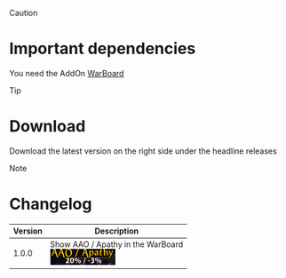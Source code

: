> [!CAUTION]
> # Important dependencies
> You need the AddOn [WarBoard](https://tools.idrinth.de/addons/warboard/)

> [!TIP]
> # Download
> Download the latest version on the right side under the headline releases

> [!NOTE]
> # Changelog
> 
> | Version  | Description |
> | ------------- | ------------- |
> | 1.0.0  | Show AAO / Apathy in the WarBoard <br>![Version 1.0.0](https://raw.githubusercontent.com/Makume/WarBoard_AAO/f8f3080bbef8b93d33b5b63efc431530a2a9fcf7/Images/AAO.png) |
